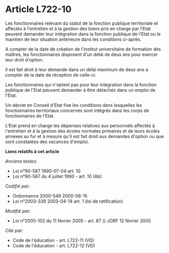 # Article L722-10

Les fonctionnaires relevant du statut de la fonction publique territoriale et affectés à l'entretien et à la gestion des
biens pris en charge par l'Etat peuvent demander leur intégration dans la fonction publique de l'Etat ou le maintien de leur
situation antérieure dans les conditions ci-après.

A compter de la date de création de l'institut universitaire de formation des maîtres, les fonctionnaires disposent d'un
délai de deux ans pour exercer leur droit d'option.

Il est fait droit à leur demande dans un délai maximum de deux ans à compter de la date de réception de celle-ci.

Les fonctionnaires qui n'optent pas pour leur intégration dans la fonction publique de l'Etat peuvent demander à être
détachés dans un emploi de l'Etat.

Un décret en Conseil d'Etat fixe les conditions dans lesquelles les fonctionnaires territoriaux concernés sont intégrés dans
les corps de fonctionnaires de l'Etat.

L'Etat prend en charge les dépenses relatives aux personnels affectés à l'entretien et à la gestion des écoles normales
primaires et de leurs écoles annexes au fur et à mesure qu'il est fait droit aux demandes d'option ou que sont constatées des
vacances d'emploi.

**Liens relatifs à cet article**

_Anciens textes_:

  - Loi n°90-587 1990-07-04 art. 10
  - Loi n°90-587 du 4 juillet 1990 - art. 10 (Ab)

_Codifié par_:

  - Ordonnance 2000-549 2000-06-15
  - Loi n°2003-339 2003-04-14 art. 1 (loi de ratification)

_Modifié par_:

  - Loi n°2005-102 du 11 février 2005 - art. 87 () JORF 12 février 2005

_Cité par_:

  - Code de l'éducation - art. L722-11 (VD)
  - Code de l'éducation - art. L722-12 (VD)
